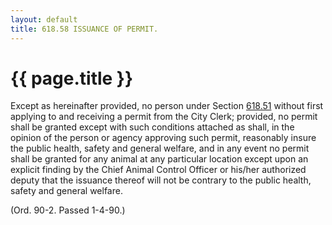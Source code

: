 ```yaml
---
layout: default 
title: 618.58 ISSUANCE OF PERMIT.
---
```


{{ page.title }}
================

Except as hereinafter provided, no person under Section
[618.51](2cbad659.html) without first applying to and receiving a permit
from the City Clerk; provided, no permit shall be granted except with
such conditions attached as shall, in the opinion of the person or
agency approving such permit, reasonably insure the public health,
safety and general welfare, and in any event no permit shall be granted
for any animal at any particular location except upon an explicit
finding by the Chief Animal Control Officer or his/her authorized deputy
that the issuance thereof will not be contrary to the public health,
safety and general welfare.

(Ord. 90-2. Passed 1-4-90.)
